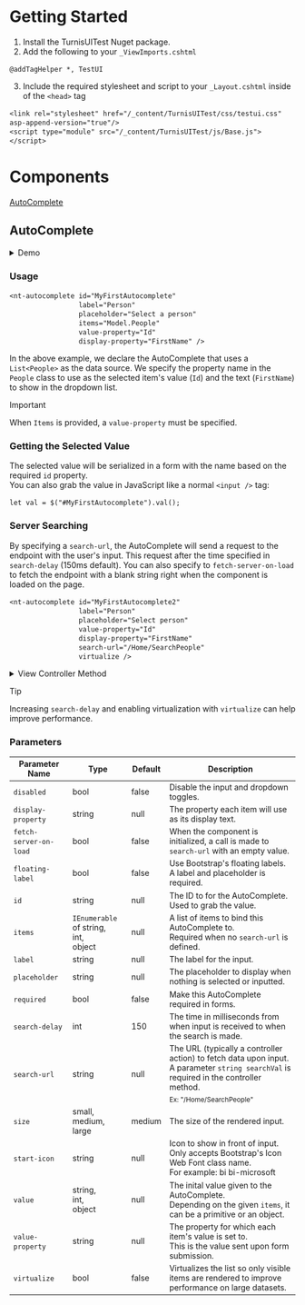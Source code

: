 # Getting Started
1. Install the TurnisUITest Nuget package.<br/>
2. Add the following to your ```_ViewImports.cshtml```
```
@addTagHelper *, TestUI
```
3. Include the required stylesheet and script to your ```_Layout.cshtml``` inside of the ```<head>``` tag
```
<link rel="stylesheet" href="/_content/TurnisUITest/css/testui.css" asp-append-version="true"/> 
<script type="module" src="/_content/TurnisUITest/js/Base.js"></script>
```


# Components
[AutoComplete](#autocomplete)


## AutoComplete
<details>
  <summary>Demo</summary>
  
  <img src="./assets/AutoComplete-Demo1.gif" width="40%" height="40%"/>
  
</details>

### Usage
```
<nt-autocomplete id="MyFirstAutocomplete"
                 label="Person"
                 placeholder="Select a person"
                 items="Model.People"
                 value-property="Id"
                 display-property="FirstName" />
```
In the above example, we declare the AutoComplete that uses a ```List<People>``` as the data source. We specify the property name in the ```People``` class to use as the selected item's value (```Id```) and the text (```FirstName```) to show in the dropdown list.
> [!IMPORTANT]
> When <code>Items</code> is provided, a <code>value-property</code> must be specified.

### Getting the Selected Value
The selected value will be serialized in a form with the name based on the required ```id``` property.<br/>
You can also grab the value in JavaScript like a normal ```<input />``` tag:
```
let val = $("#MyFirstAutocomplete").val();
```

### Server Searching
By specifying a ```search-url```, the AutoComplete will send a request to the endpoint with the user's input. This request after the time specified in ```search-delay``` (150ms default). You can also specify to ```fetch-server-on-load``` to fetch the endpoint with a blank string right when the component is loaded on the page.
```
<nt-autocomplete id="MyFirstAutocomplete2"
                 label="Person"
                 placeholder="Select person"
                 value-property="Id"
                 display-property="FirstName"
                 search-url="/Home/SearchPeople"
                 virtualize />
```

<details>
<summary>View Controller Method</summary>
  The AutoComplete sends in 1 parameter of name <code>searchVal</code> with the user's input. We then can do filtering and return a <code>Json()</code> result with the list of the same datatype.
  
```
public IActionResult SearchPeople(string? searchVal)
{
    if (searchVal == null) return Json(model);

    Thread.Sleep(2000); // Simulate database call

    searchVal= searchVal.Trim();
    List<Person> result = model.Where(x => x.FirstName.Contains(searchVal, StringComparison.CurrentCultureIgnoreCase)).ToList();
    // or do some db calls with filtering ...

    return Json(result);
}
```
</details>

> [!TIP]
> Increasing ```search-delay``` and enabling virtualization with ```virtualize``` can help improve performance.

### Parameters
| Parameter Name  | Type | Default | Description |
| ------------- | ------------- | ------------- | ------------- |
| ```disabled``` | bool | false | Disable the input and dropdown toggles. |
| ```display-property``` | string | null | The property each item will use as its display text. |
| ```fetch-server-on-load``` | bool | false | When the component is initialized, a call is made to ```search-url``` with an empty value. |
| ```floating-label``` | bool | false | Use Bootstrap's floating labels. A label and placeholder is required. |
| ```id```  | string | null | The ID to for the AutoComplete. Used to grab the value. |
| ```items``` | ```IEnumerable``` of string,<br/> int,<br/> object | null | A list of items to bind this AutoComplete to.<br/> Required when no ```search-url``` is defined. |
| ```label``` | string | null | The label for the input. |
| ```placeholder``` | string | null | The placeholder to display when nothing is selected or inputted. |
| ```required``` | bool | false | Make this AutoComplete required in forms. |
| ```search-delay``` | int | 150 | The time in milliseconds from when input is received to when the search is made. |
| ```search-url``` | string | null | The URL (typically a controller action) to fetch data upon input.<br/>A parameter <code>string searchVal</code> is required in the controller method.<br/><sub>Ex: "/Home/SearchPeople"<br/></sub> |
| ```size``` | small,<br/>medium,<br/>large | medium | The size of the rendered input. |
| ```start-icon``` | string | null | Icon to show in front of input. Only accepts Bootstrap's Icon Web Font class name. <br/> For example: bi bi-microsoft |
| ```value``` | string,<br/>int,<br/>object | null | The inital value given to the AutoComplete.<br/> Depending on the given ```items```, it can be a primitive or an object. |
| ```value-property``` | string | null | The property for which each item's value is set to.<br/> This is the value sent upon form submission. |
| ```virtualize``` | bool | false | Virtualizes the list so only visible items are rendered to improve performance on large datasets. |
















